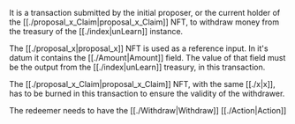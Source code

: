 It is a transaction submitted by the initial proposer, or the current holder of the [[./proposal_x_Claim|proposal_x_Claim]] NFT, to withdraw money from the treasury of the [[./index|unLearn]] instance.

The [[./proposal_x|proposal_x]] NFT is used as a reference input. In it's datum it contains the [[./Amount|Amount]] field. The value of that field must be the output from the [[./index|unLearn]] treasury, in this transaction.

The [[./proposal_x_Claim|proposal_x_Claim]] NFT, with the same [[./x|x]], has to be burned in this transaction to ensure the validity of the withdrawer.

The redeemer needs to have the [[./Withdraw|Withdraw]] [[./Action|Action]]